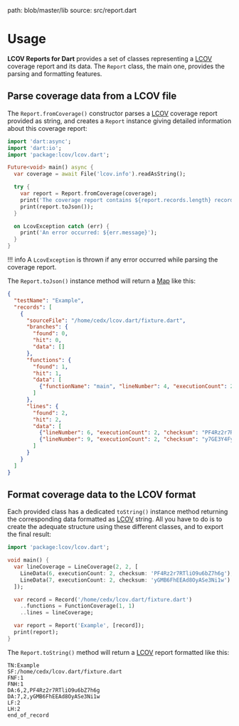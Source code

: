 path: blob/master/lib
source: src/report.dart

# Usage
**LCOV Reports for Dart** provides a set of classes representing a [LCOV](http://ltp.sourceforge.net/coverage/lcov.php) coverage report and its data.
The `Report` class, the main one, provides the parsing and formatting features.

## Parse coverage data from a LCOV file
The `Report.fromCoverage()` constructor parses a [LCOV](http://ltp.sourceforge.net/coverage/lcov.php) coverage report provided as string, and creates a `Report` instance giving detailed information about this coverage report:

```dart
import 'dart:async';
import 'dart:io';
import 'package:lcov/lcov.dart';

Future<void> main() async {
  var coverage = await File('lcov.info').readAsString();

  try {
    var report = Report.fromCoverage(coverage);
    print('The coverage report contains ${report.records.length} records:');
    print(report.toJson());
  }

  on LcovException catch (err) {
    print('An error occurred: ${err.message}');
  }
}
```

!!! info
    A `LcovException` is thrown if any error occurred while parsing the coverage report.

The `Report.toJson()` instance method will return a [Map](https://api.dartlang.org/stable/dart-core/Map-class.html) like this:

```json
{
  "testName": "Example",
  "records": [
    {
      "sourceFile": "/home/cedx/lcov.dart/fixture.dart",
      "branches": {
        "found": 0,
        "hit": 0,
        "data": []
      },
      "functions": {
        "found": 1,
        "hit": 1,
        "data": [
          {"functionName": "main", "lineNumber": 4, "executionCount": 2}
        ]
      },
      "lines": {
        "found": 2,
        "hit": 2,
        "data": [
          {"lineNumber": 6, "executionCount": 2, "checksum": "PF4Rz2r7RTliO9u6bZ7h6g"},
          {"lineNumber": 9, "executionCount": 2, "checksum": "y7GE3Y4FyXCeXcrtqgSVzw"}
        ]
      }
    }
  ]
}
```

## Format coverage data to the LCOV format
Each provided class has a dedicated `toString()` instance method returning the corresponding data formatted as [LCOV](http://ltp.sourceforge.net/coverage/lcov.php) string.
All you have to do is to create the adequate structure using these different classes, and to export the final result:

```dart
import 'package:lcov/lcov.dart';

void main() {
  var lineCoverage = LineCoverage(2, 2, [
    LineData(6, executionCount: 2, checksum: 'PF4Rz2r7RTliO9u6bZ7h6g'),
    LineData(7, executionCount: 2, checksum: 'yGMB6FhEEAd8OyASe3Ni1w')
  ]);

  var record = Record('/home/cedx/lcov.dart/fixture.dart')
    ..functions = FunctionCoverage(1, 1)
    ..lines = lineCoverage;

  var report = Report('Example', [record]);
  print(report);
}
```

The `Report.toString()` method will return a [LCOV](http://ltp.sourceforge.net/coverage/lcov.php) report formatted like this:

```
TN:Example
SF:/home/cedx/lcov.dart/fixture.dart
FNF:1
FNH:1
DA:6,2,PF4Rz2r7RTliO9u6bZ7h6g
DA:7,2,yGMB6FhEEAd8OyASe3Ni1w
LF:2
LH:2
end_of_record
```
